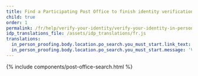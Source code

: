 ```yaml
---
title: Find a Participating Post Office to finish identity verification
child: true
order: 1
permalink: /fr/help/verify-your-identity/verify-your-identity-in-person/find-a-participating-post-office/
idp_translations_file: /assets/idp_translations/fr.js
translations:
  in_person_proofing.body.location.po_search.you_must_start.link_text: 'Apprenez-en davantage sur la façon de vérifier votre identité en personne.'
  in_person_proofing.body.location.po_search.you_must_start.message: 'Vous devez démarrer ce processus sur %{app_name} avant de vous rendre au bureau de poste.'
---
```


{% include components/post-office-search.html %}
